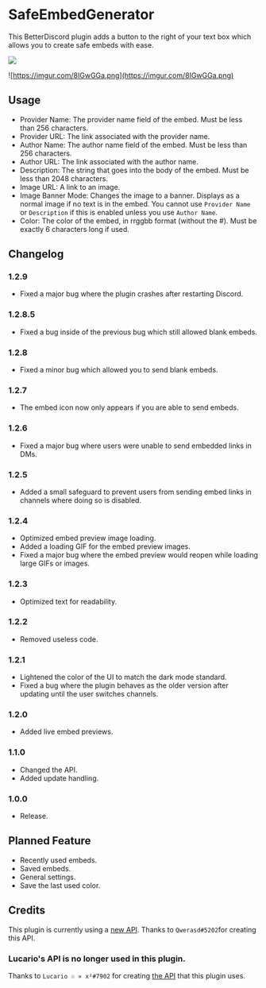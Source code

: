 # SafeEmbedGenerator

This BetterDiscord plugin adds a button to the right of your text box which allows you to create safe embeds with ease.

<img src="media/live.gif?raw=true">

![https://imgur.com/8IGwGGa.png](https://imgur.com/8IGwGGa.png)

## Usage

 * Provider Name: The provider name field of the embed. Must be less than 256 characters.
 * Provider URL: The link associated with the provider name.
 * Author Name: The author name field of the embed. Must be less than 256 characters.
 * Author URL: The link associated with the author name.
 * Description: The string that goes into the body of the embed. Must be less than 2048 characters.
 * Image URL: A link to an image.
 * Image Banner Mode: Changes the image to a banner. Displays as a normal image if no text is in the embed. You cannot use `Provider Name` or `Description` if this is enabled unless you use `Author Name`.
 * Color: The color of the embed, in rrggbb format (without the #). Must be exactly 6 characters long if used.

## Changelog

### 1.2.9

 * Fixed a major bug where the plugin crashes after restarting Discord.

### 1.2.8.5

 * Fixed a bug inside of the previous bug which still allowed blank embeds.

### 1.2.8

 * Fixed a minor bug which allowed you to send blank embeds.

### 1.2.7

 * The embed icon now only appears if you are able to send embeds.

### 1.2.6

 * Fixed a major bug where users were unable to send embedded links in DMs.

### 1.2.5

 * Added a small safeguard to prevent users from sending embed links in channels where doing so is disabled.

### 1.2.4

 * Optimized embed preview image loading.
 * Added a loading GIF for the embed preview images.
 * Fixed a major bug where the embed preview would reopen while loading large GIFs or images.

### 1.2.3

 * Optimized text for readability.

### 1.2.2

 * Removed useless code.
 
### 1.2.1

 * Lightened the color of the UI to match the dark mode standard.
 * Fixed a bug where the plugin behaves as the older version after updating until the user switches channels.

### 1.2.0

 * Added live embed previews.

### 1.1.0

 * Changed the API.
 * Added update handling.

### 1.0.0

 * Release.

## Planned Feature

 * Recently used embeds.
 * Saved embeds.
 * General settings.
 * Save the last used color.

## Credits

This plugin is currently using a [new API](https://em.0x71.cc/).
Thanks to `Qwerasd#5202`for creating this API. 


### Lucario's API is no longer used in this plugin.

Thanks to `Lucario ☉ ∝ x²#7902` for creating [the API](https://em.my.to/) that this plugin uses.

